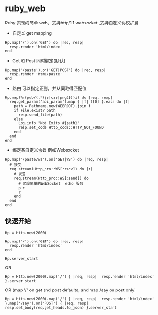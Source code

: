 # ruby_web
Ruby 实现的简单 web，支持http/1.1 websocket ,支持自定义协议扩展.
* 自定义 get mapping
```
Hp.map('/').on('GET') do |req, resp|
  resp.render 'html/index'
end
```
* Get 和 Post 同时绑定(默认)
```
Hp.map('/paste').on('GET|POST') do |req, resp|
  resp.render 'html/paste'
end
```
* 路由 可以指定正则，并从同取得匹配值
```
Hp.map(%r{pub/(.*(js|css|png)$)}i) do |req, resp|
  req.get_param('api_param').map { |f| f[0] }.each do |f|
    path = Pathname.new(WEBROOT).join f
    if File.exist? path
      resp.send_file(path)
    else
      Log.info "Not Exits #{path}"
      resp.set_code Http_code::HTTP_NOT_FOUND
    end
  end
end
```
* 绑定某自定义协议 例如Websocket
```
Hp.map('/paste/ws').on('GET|WS') do |req, resp|
  # 接受
  req.stream(Http_pro::WS[:recv]) do |r|
    # 发送
    req.stream(Http_pro::WS[:send]) do
      # 实现简单的WebSocket  echo 服务
      p r
      r
    end
  end
end
```
## 快速开始
```
Hp = Http.new(2000)

Hp.map('/').on('GET') do |req, resp|
  resp.render 'html/index'
end

Hp.server_start
```
OR
```
Hp = Http.new(2000).map('/') { |req, resp|  resp.render 'html/index' }.server_start
```
OR (map '/' on get and post defaults; and map /say on post only)
```
Hp = Http.new(2000).map('/') { |req, resp|  resp.render 'html/index' }.map('/say').on('POST') { |req, resp| resp.set_body(req.get_heads.to_json) }.server_start
```
